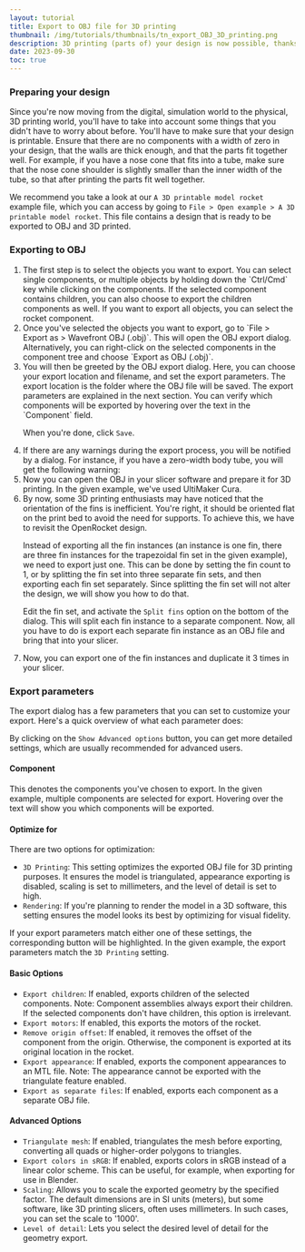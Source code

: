 ```yaml
---
layout: tutorial
title: Export to OBJ file for 3D printing
thumbnail: /img/tutorials/thumbnails/tn_export_OBJ_3D_printing.png
description: 3D printing (parts of) your design is now possible, thanks to the OBJ export feature in OpenRocket. This tutorial will show you how to export your design to OBJ, and how to prepare it for 3D printing.
date: 2023-09-30
toc: true
---
```


### Preparing your design
Since you're now moving from the digital, simulation world to the physical, 3D printing world, you'll have to take into account some things that you didn't have to worry about before. You'll have to make sure that your design is printable. Ensure that there are no components with a width of zero in your design, that the walls are thick enough, and that the parts fit together well. For example, if you have a nose cone that fits into a tube, make sure that the nose cone shoulder is slightly smaller than the inner width of the tube, so that after printing the parts fit well together.

We recommend you take a look at our `A 3D printable model rocket` example file, which you can access by going to `File > Open example > A 3D printable model rocket`. This file contains a design that is ready to be exported to OBJ and 3D printed.

<div data-image-path="/img/tutorials/export_OBJ_3D_printing/ExampleRocket.png" 
     data-image-caption='Example file "A 3D printable model rocket"'
     data-image-width="60%"></div>

### Exporting to OBJ
<ol class="step-list">
<li markdown="1">  <!-- We want to keep markdown -->
  The first step is to select the objects you want to export. You can select single components, or multiple objects by holding down the `Ctrl/Cmd` key while clicking on the components. If the selected component contains children, you can also choose to export the children components as well. If you want to export all objects, you can select the rocket component.

  <div data-image-path="/img/tutorials/export_OBJ_3D_printing/SelectExportComponents.png" 
      data-image-caption='Selecting which components to export'
      data-image-width="80%"></div>
</li>

<li markdown="1">
  Once you've selected the objects you want to export, go to `File > Export as > Wavefront OBJ (.obj)`. This will open the OBJ export dialog. Alternatively, you can right-click on the selected components in the component tree and choose `Export as OBJ (.obj)`.

  <div data-image-path="/img/tutorials/export_OBJ_3D_printing/AccessExportDialog.png"
      data-image-caption='Access the export dialog through the application ribbon or context menu'
      data-image-width="70%"></div>
</li>

<li markdown="1">
  You will then be greeted by the OBJ export dialog. Here, you can choose your export location and filename, and set the export parameters. The export location is the folder where the OBJ file will be saved. The export parameters are explained in the next section. You can verify which components will be exported by hovering over the text in the `Component` field.

  <div data-image-path="/img/tutorials/export_OBJ_3D_printing/ExportDialog.png"
      data-image-caption='OBJ export dialog'
      data-image-width="80%"></div>

  <script>
    addWarningMessage('The OBJ exporting is optimized for individual components. We recommend you export each component separately by enabling the option `Export as separate files`. If not, the exported OBJ geometry may not be manifold and may not be sliced properly by your slicer software.', true)
  </script>

  When you're done, click `Save`.
</li>

<li>
  If there are any warnings during the export process, you will be notified by a dialog. For instance, if you have a zero-width body tube, you will get the following warning:

  <div data-image-path="/img/tutorials/export_OBJ_3D_printing/ExportWarning.png"
      data-image-caption='Export warning due to a body tube with 0 wall thickness'
      data-image-width="50%"></div>
</li>

<li>
  Now you can open the OBJ in your slicer software and prepare it for 3D printing. In the given example, we've used UltiMaker Cura.

  <script>
    addWarningMessage('If your slicer does not support importing OBJ files, you can use conversion software to convert the OBJ to for instance STL.', false)
  </script>

  <div data-image-path="/img/tutorials/export_OBJ_3D_printing/Sliced.png"
      data-image-caption='Sliced geometry using UltiMaker Cura'
      data-image-width="80%"></div>
</li>

<li markdown="1">
  By now, some 3D printing enthusiasts may have noticed that the orientation of the fins is inefficient. You're right, it should be oriented flat on the print bed to avoid the need for supports. To achieve this, we have to revisit the OpenRocket design.

  Instead of exporting all the fin instances (an instance is one fin, there are three fin instances for the trapezoidal fin set in the given example), we need to export just one. This can be done by setting the fin count to 1, or by splitting the fin set into three separate fin sets, and then exporting each fin set separately. Since splitting the fin set will not alter the design, we will show you how to do that.

  Edit the fin set, and activate the `Split fins` option on the bottom of the dialog. This will split each fin instance to a separate component. Now, all you have to do is export each separate fin instance as an OBJ file and bring that into your slicer.

  <div data-image-path="/img/tutorials/export_OBJ_3D_printing/FinsEdit.png"
      data-image-caption='Split fins option in the fin edit dialog'
      data-image-width="50%"></div>
  
  <div data-image-path="/img/tutorials/export_OBJ_3D_printing/SplitFins.png"
      data-image-caption='Result before and after splitting the fin'
      data-image-width="70%"></div>
</li>

<li markdown="1">
  Now, you can export one of the fin instances and duplicate it 3 times in your slicer.

  <div data-image-path="/img/tutorials/export_OBJ_3D_printing/SliceFins.png"
      data-image-caption='Steps to slice the fins'
      data-image-width="85%"></div>
</li>
</ol>

### Export parameters
The export dialog has a few parameters that you can set to customize your export. Here's a quick overview of what each parameter does:

<div data-image-path="/img/tutorials/export_OBJ_3D_printing/ExportParameters.png"
    data-image-caption='Export warning due to a body tube with 0 wall thickness'
    data-image-width="25%"></div>

By clicking on the `Show Advanced options` button, you can get more detailed settings, which are usually recommended for advanced users.

#### Component
This denotes the components you've chosen to export. In the given example, multiple components are selected for export. Hovering over the text will show you which components will be exported.

#### Optimize for
There are two options for optimization:

- `3D Printing`: This setting optimizes the exported OBJ file for 3D printing purposes. It ensures the model is triangulated, appearance exporting is disabled, scaling is set to millimeters, and the level of detail is set to high.
- `Rendering`: If you're planning to render the model in a 3D software, this setting ensures the model looks its best by optimizing for visual fidelity.

If your export parameters match either one of these settings, the corresponding button will be highlighted. In the given example, the export parameters match the `3D Printing` setting.

#### Basic Options

- `Export children`: If enabled, exports children of the selected components. Note: Component assemblies always export their children. If the selected components don't have children, this option is irrelevant.
- `Export motors`: If enabled, this exports the motors of the rocket.
- `Remove origin offset`: If enabled, it removes the offset of the component from the origin. Otherwise, the component is exported at its original location in the rocket.
- `Export appearance`: If enabled, exports the component appearances to an MTL file. Note: The appearance cannot be exported with the triangulate feature enabled.
- `Export as separate files`: If enabled, exports each component as a separate OBJ file.

#### Advanced Options

- `Triangulate mesh`: If enabled, triangulates the mesh before exporting, converting all quads or higher-order polygons to triangles.
- `Export colors in sRGB`: If enabled, exports colors in sRGB instead of a linear color scheme. This can be useful, for example, when exporting for use in Blender.
- `Scaling`: Allows you to scale the exported geometry by the specified factor. The default dimensions are in SI units (meters), but some software, like 3D printing slicers, often uses millimeters. In such cases, you can set the scale to '1000'.
- `Level of detail`: Lets you select the desired level of detail for the geometry export.


